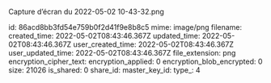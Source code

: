 Capture d’écran du 2022-05-02 10-43-32.png

id: 86acd8bb3fd54e759b0f2d41f9e8b8c5
mime: image/png
filename: 
created_time: 2022-05-02T08:43:46.367Z
updated_time: 2022-05-02T08:43:46.367Z
user_created_time: 2022-05-02T08:43:46.367Z
user_updated_time: 2022-05-02T08:43:46.367Z
file_extension: png
encryption_cipher_text: 
encryption_applied: 0
encryption_blob_encrypted: 0
size: 21026
is_shared: 0
share_id: 
master_key_id: 
type_: 4